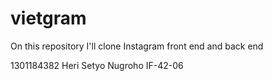 # vietgram

On this repository I'll clone Instagram front end and back end

1301184382
Heri Setyo Nugroho
IF-42-06
